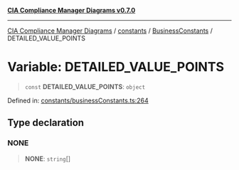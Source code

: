 [**CIA Compliance Manager Diagrams v0.7.0**](../../../../README.md)

***

[CIA Compliance Manager Diagrams](../../../../modules.md) / [constants](../../../README.md) / [BusinessConstants](../README.md) / DETAILED\_VALUE\_POINTS

# Variable: DETAILED\_VALUE\_POINTS

> `const` **DETAILED\_VALUE\_POINTS**: `object`

Defined in: [constants/businessConstants.ts:264](https://github.com/Hack23/cia-compliance-manager/blob/5a46a25cd2e09ba091444827f045b3618a447654/src/constants/businessConstants.ts#L264)

## Type declaration

### NONE

> **NONE**: `string`[]
